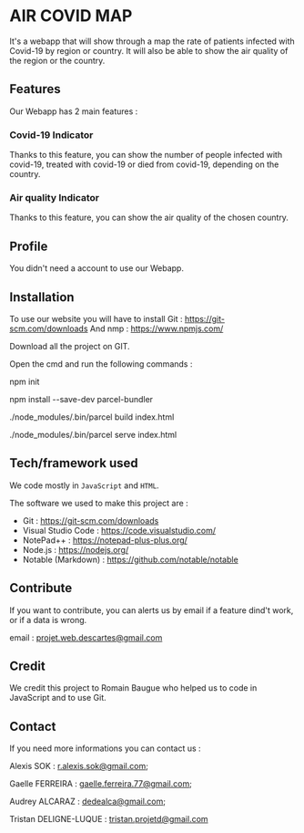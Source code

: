 # AIR COVID MAP
It's a webapp that will show through a map the rate of patients infected with Covid-19 by region or country. It will also be able to show the air quality of the region or the country.

## Features
Our Webapp has 2 main features :

### Covid-19 Indicator
Thanks to this feature, you can show the number of people infected with covid-19, treated with covid-19 or died from covid-19, depending on the country.

### Air quality Indicator
Thanks to this feature, you can show the air quality of the chosen country.


## Profile
You didn't need a account to use our Webapp.


## Installation
To use our website you will have to install Git : https://git-scm.com/downloads
And nmp : https://www.npmjs.com/

Download all the project on GIT.

Open the cmd and run the following commands :

npm init

npm install --save-dev parcel-bundler

./node_modules/.bin/parcel build index.html

./node_modules/.bin/parcel serve index.html




## Tech/framework used
We code mostly in `JavaScript` and `HTML`.

The software we used to make this project are :
- Git : https://git-scm.com/downloads
- Visual Studio Code : https://code.visualstudio.com/
- NotePad++ : https://notepad-plus-plus.org/
- Node.js : https://nodejs.org/
- Notable (Markdown) : https://github.com/notable/notable

## Contribute
If you want to contribute, you can alerts us by email if a feature dind't work, or if a data is wrong.

email : projet.web.descartes@gmail.com

## Credit
We credit this project to Romain Baugue who helped us to code in JavaScript and to use Git.

## Contact
If you need more informations you can contact us :

Alexis SOK : r.alexis.sok@gmail.com;

Gaelle FERREIRA : gaelle.ferreira.77@gmail.com;

Audrey ALCARAZ : dedealca@gmail.com;

Tristan DELIGNE-LUQUE : tristan.projetd@gmail.com
